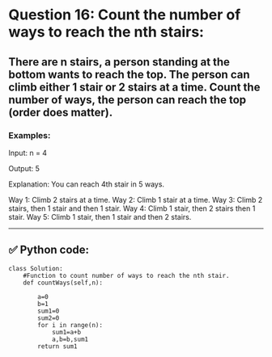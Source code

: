 # Question 16: Count the number of ways to reach the nth stairs:

## **There are n stairs, a person standing at the bottom wants to reach the top. The person can climb either 1 stair or 2 stairs at a time. Count the number of ways, the person can reach the top (order does matter).**

### Examples:

Input: n = 4

Output: 5

Explanation: You can reach 4th stair in 5 ways. 

Way 1: Climb 2 stairs at a time. 
Way 2: Climb 1 stair at a time.
Way 3: Climb 2 stairs, then 1 stair and then 1 stair.
Way 4: Climb 1 stair, then 2 stairs then 1 stair.
Way 5: Climb 1 stair, then 1 stair and then 2 stairs.

---

## ✅ Python code:

```
class Solution:
    #Function to count number of ways to reach the nth stair.
    def countWays(self,n):
        
        a=0
        b=1
        sum1=0
        sum2=0
        for i in range(n):
            sum1=a+b
            a,b=b,sum1
        return sum1
```
